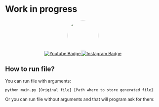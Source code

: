 <h1>Work in progress</h1>

<div id="header" align="center">
    <img src="https://yt3.ggpht.com/ytc/AKedOLQFysrEpK0iGjCE5te5ZCYl6FqTEoircgYwKPlvZg=s88-c-k-c0x00ffffff-no-rj" width="100" style="border-radius: 50%;"/>
    <div id="badges">
    <a href="https://www.youtube.com/channel/UCG0h6r6T1joRASO29JV9qMQ">
        <img src="https://img.shields.io/badge/YouTube-red?style=for-the-badge&logo=youtube&logoColor=white" alt="Youtube Badge"/>
    </a>
    <a href="https://www.instagram.com/mario.durakovic/">
        <img src="https://img.shields.io/badge/Instagram-blue?style=for-the-badge&logo=instagram&logoColor=white" alt="Instagram Badge"/>
    </a>
    </div>

</div>


<h2>How to run file?</h2>
<p>You can run file with arguments:</p>

```
python main.py [Original file] [Path where to store generated file]
```
<p>Or you can run file without arguments and that will program ask for them:</p>
